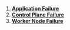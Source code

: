 1. **[Application Failure](./Application-Failure.md)**
2. **[Control Plane Failure](./Control-Plane-Failure.md)**
3. **[Worker Node Failure](./Worker-Node-Failure.md)**

